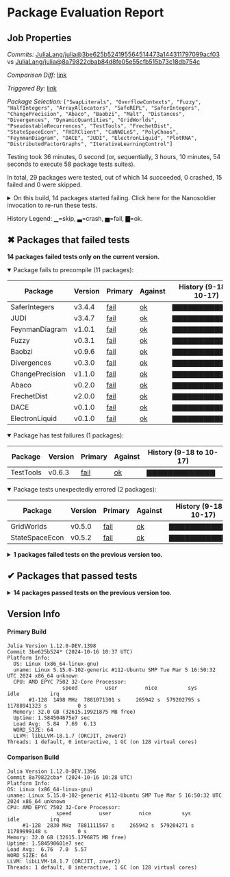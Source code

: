 # Package Evaluation Report

## Job Properties

*Commits:* [JuliaLang/julia@3be625b524195564514473a144311797099acf03](https://github.com/JuliaLang/julia/commit/3be625b524195564514473a144311797099acf03) vs [JuliaLang/julia@8a79822cbab84d8fe05e55cfb515b73c18db754c](https://github.com/JuliaLang/julia/commit/8a79822cbab84d8fe05e55cfb515b73c18db754c)

*Comparison Diff:* [link](https://github.com/JuliaLang/julia/compare/8a79822cbab84d8fe05e55cfb515b73c18db754c...3be625b524195564514473a144311797099acf03)

*Triggered By:* [link](https://github.com/JuliaLang/julia/pull/55949#issuecomment-2419716517)

*Package Selection:* `["SwapLiterals", "OverflowContexts", "Fuzzy", "HalfIntegers", "ArrayAllocators", "SafeREPL", "SaferIntegers", "ChangePrecision", "Abaco", "Baobzi", "Malt", "Distances", "Divergences", "DynamicQuantities", "GridWorlds", "PseudostableRecurrences", "TestTools", "FrechetDist", "StateSpaceEcon", "FHIRClient", "CaNNOLeS", "PolyChaos", "FeynmanDiagram", "DACE", "JUDI", "ElectronLiquid", "PlotRNA", "DistributedFactorGraphs", "IterativeLearningControl"]`

Testing took 36 minutes, 0 second (or, sequentially, 3 hours, 10 minutes, 54 seconds to execute 58 package tests suites).

In total, 29 packages were tested, out of which 14 succeeded, 0 crashed, 15 failed and 0 were skipped.


<details><summary>On this build, 14 packages started failing. Click here for the Nanosoldier invocation to re-run these tests.</summary>
<p>

```
@nanosoldier `runtests(["Fuzzy", "Baobzi", "SaferIntegers", "Divergences", "ChangePrecision", "Abaco", "GridWorlds", "FrechetDist", "TestTools", "DACE", "FeynmanDiagram", "StateSpaceEcon", "ElectronLiquid", "JUDI"])`
```

</p>
</details>


History Legend: ▁=skip, ▃=crash, ▅=fail, ▇=ok.

## ✖ Packages that failed tests

**14 packages failed tests only on the current version.**

<details open><summary>Package fails to precompile (11 packages):</summary>
<p>


| Package | Version | Primary | Against | History (9-18 to 10-17) |
| ------- | ------- | ------- | ------- | ------- |
| SaferIntegers | v3.4.4 | [fail](https://s3.amazonaws.com/julialang-reports/nanosoldier/pkgeval/by_hash/3be625b_vs_8a79822/SaferIntegers.primary.log) | [ok](https://s3.amazonaws.com/julialang-reports/nanosoldier/pkgeval/by_hash/3be625b_vs_8a79822/SaferIntegers.against.log) | <span class="history">▇▇▇▇▇▇▇▇▇▇▇▇▇</span> |
| JUDI | v3.4.7 | [fail](https://s3.amazonaws.com/julialang-reports/nanosoldier/pkgeval/by_hash/3be625b_vs_8a79822/JUDI.primary.log) | [ok](https://s3.amazonaws.com/julialang-reports/nanosoldier/pkgeval/by_hash/3be625b_vs_8a79822/JUDI.against.log) | <span class="history">▇▇▇▇▇▇▇▇▇▇▇▇▇</span> |
| FeynmanDiagram | v1.0.1 | [fail](https://s3.amazonaws.com/julialang-reports/nanosoldier/pkgeval/by_hash/3be625b_vs_8a79822/FeynmanDiagram.primary.log) | [ok](https://s3.amazonaws.com/julialang-reports/nanosoldier/pkgeval/by_hash/3be625b_vs_8a79822/FeynmanDiagram.against.log) | <span class="history">▇▇▇▇▇▇▇▇▇▇▇▇▇</span> |
| Fuzzy | v0.3.1 | [fail](https://s3.amazonaws.com/julialang-reports/nanosoldier/pkgeval/by_hash/3be625b_vs_8a79822/Fuzzy.primary.log) | [ok](https://s3.amazonaws.com/julialang-reports/nanosoldier/pkgeval/by_hash/3be625b_vs_8a79822/Fuzzy.against.log) | <span class="history">▇▇▇▇▇▇▇▇▇▇▇▇▇</span> |
| Baobzi | v0.9.6 | [fail](https://s3.amazonaws.com/julialang-reports/nanosoldier/pkgeval/by_hash/3be625b_vs_8a79822/Baobzi.primary.log) | [ok](https://s3.amazonaws.com/julialang-reports/nanosoldier/pkgeval/by_hash/3be625b_vs_8a79822/Baobzi.against.log) | <span class="history">▇▇▇▇▇▇▇▇▇▇▇▇▇</span> |
| Divergences | v0.3.0 | [fail](https://s3.amazonaws.com/julialang-reports/nanosoldier/pkgeval/by_hash/3be625b_vs_8a79822/Divergences.primary.log) | [ok](https://s3.amazonaws.com/julialang-reports/nanosoldier/pkgeval/by_hash/3be625b_vs_8a79822/Divergences.against.log) | <span class="history">▇▇▇▇▇▇▇▇▇▇▇▇▇</span> |
| ChangePrecision | v1.1.0 | [fail](https://s3.amazonaws.com/julialang-reports/nanosoldier/pkgeval/by_hash/3be625b_vs_8a79822/ChangePrecision.primary.log) | [ok](https://s3.amazonaws.com/julialang-reports/nanosoldier/pkgeval/by_hash/3be625b_vs_8a79822/ChangePrecision.against.log) | <span class="history">▇▇▇▇▇▇▇▇▇▇▇▇▇</span> |
| Abaco | v0.2.0 | [fail](https://s3.amazonaws.com/julialang-reports/nanosoldier/pkgeval/by_hash/3be625b_vs_8a79822/Abaco.primary.log) | [ok](https://s3.amazonaws.com/julialang-reports/nanosoldier/pkgeval/by_hash/3be625b_vs_8a79822/Abaco.against.log) | <span class="history">▇▇▇▇▇▇▇▇▇▇▇▇▇</span> |
| FrechetDist | v2.0.0 | [fail](https://s3.amazonaws.com/julialang-reports/nanosoldier/pkgeval/by_hash/3be625b_vs_8a79822/FrechetDist.primary.log) | [ok](https://s3.amazonaws.com/julialang-reports/nanosoldier/pkgeval/by_hash/3be625b_vs_8a79822/FrechetDist.against.log) | <span class="history">▇▇▇▇▇▇▇▇▇▇▇▇▇</span> |
| DACE | v0.1.0 | [fail](https://s3.amazonaws.com/julialang-reports/nanosoldier/pkgeval/by_hash/3be625b_vs_8a79822/DACE.primary.log) | [ok](https://s3.amazonaws.com/julialang-reports/nanosoldier/pkgeval/by_hash/3be625b_vs_8a79822/DACE.against.log) | <span class="history">▇▇▇▇▇▇▇▇▇▇▇▇▇</span> |
| ElectronLiquid | v0.1.0 | [fail](https://s3.amazonaws.com/julialang-reports/nanosoldier/pkgeval/by_hash/3be625b_vs_8a79822/ElectronLiquid.primary.log) | [ok](https://s3.amazonaws.com/julialang-reports/nanosoldier/pkgeval/by_hash/3be625b_vs_8a79822/ElectronLiquid.against.log) | <span class="history">▇▇▇▇▇▇▇▇▇▇▇▇▇</span> |

</p>
</details>

<details open><summary>Package has test failures (1 packages):</summary>
<p>


| Package | Version | Primary | Against | History (9-18 to 10-17) |
| ------- | ------- | ------- | ------- | ------- |
| TestTools | v0.6.3 | [fail](https://s3.amazonaws.com/julialang-reports/nanosoldier/pkgeval/by_hash/3be625b_vs_8a79822/TestTools.primary.log) | [ok](https://s3.amazonaws.com/julialang-reports/nanosoldier/pkgeval/by_hash/3be625b_vs_8a79822/TestTools.against.log) | <span class="history">▇▇▇▇▇▇▇▇▇▇▇▇▇</span> |

</p>
</details>

<details open><summary>Package tests unexpectedly errored (2 packages):</summary>
<p>


| Package | Version | Primary | Against | History (9-18 to 10-17) |
| ------- | ------- | ------- | ------- | ------- |
| GridWorlds | v0.5.0 | [fail](https://s3.amazonaws.com/julialang-reports/nanosoldier/pkgeval/by_hash/3be625b_vs_8a79822/GridWorlds.primary.log) | [ok](https://s3.amazonaws.com/julialang-reports/nanosoldier/pkgeval/by_hash/3be625b_vs_8a79822/GridWorlds.against.log) | <span class="history">▇▇▇▇▇▇▇▇▇▇▇▇▇</span> |
| StateSpaceEcon | v0.5.2 | [fail](https://s3.amazonaws.com/julialang-reports/nanosoldier/pkgeval/by_hash/3be625b_vs_8a79822/StateSpaceEcon.primary.log) | [ok](https://s3.amazonaws.com/julialang-reports/nanosoldier/pkgeval/by_hash/3be625b_vs_8a79822/StateSpaceEcon.against.log) | <span class="history">▇▇▇▇▇▇▇▇▇▇▇▇▇</span> |

</p>
</details>

<details><summary><strong>1 packages failed tests on the previous version too.</strong></summary>
<p>

<details open><summary>Package has test failures (1 packages):</summary>
<p>


| Package | History (9-18 to 10-17) |
| ------- | ------- |
| [PseudostableRecurrences v0.0.6](https://s3.amazonaws.com/julialang-reports/nanosoldier/pkgeval/by_hash/3be625b_vs_8a79822/PseudostableRecurrences.primary.log) | <span class="history">▇▇▇▇▇▇▇▇▇▇▇▇▅</span> |

</p>
</details>

</p>
</details>


## ✔ Packages that passed tests

<details><summary><strong>14 packages passed tests on the previous version too.</strong></summary>
<p>

| Package | History (9-18 to 10-17) |
| ------- | ------- |
| [Distances v0.10.11](https://s3.amazonaws.com/julialang-reports/nanosoldier/pkgeval/by_hash/3be625b_vs_8a79822/Distances.primary.log) | <span class="history">▇▇▇▇▇▇▇▇▇▇▅▅▇</span> |
| [HalfIntegers v1.6.0](https://s3.amazonaws.com/julialang-reports/nanosoldier/pkgeval/by_hash/3be625b_vs_8a79822/HalfIntegers.primary.log) | <span class="history">▇▇▇▇▇▇▇▇▇▇▇▇▇</span> |
| [Malt v1.1.2](https://s3.amazonaws.com/julialang-reports/nanosoldier/pkgeval/by_hash/3be625b_vs_8a79822/Malt.primary.log) | <span class="history">▇▇▇▇▇▇▇▇▇▇▇▇▇</span> |
| [DistributedFactorGraphs v0.24.1](https://s3.amazonaws.com/julialang-reports/nanosoldier/pkgeval/by_hash/3be625b_vs_8a79822/DistributedFactorGraphs.primary.log) | <span class="history">▇▅▅▅▇▇▅▇▅▇▅▇▅</span> |
| [ArrayAllocators v0.3.0](https://s3.amazonaws.com/julialang-reports/nanosoldier/pkgeval/by_hash/3be625b_vs_8a79822/ArrayAllocators.primary.log) | <span class="history">▇▇▇▇▇▇▇▇▇▇▇▇▇</span> |
| [PolyChaos v0.2.11](https://s3.amazonaws.com/julialang-reports/nanosoldier/pkgeval/by_hash/3be625b_vs_8a79822/PolyChaos.primary.log) | <span class="history">▇▇▇▇▇▇▇▇▇▇▇▇▇</span> |
| [DynamicQuantities v1.1.0](https://s3.amazonaws.com/julialang-reports/nanosoldier/pkgeval/by_hash/3be625b_vs_8a79822/DynamicQuantities.primary.log) | <span class="history">▇▇▇▇▇▇▇▇▇▇▇▇▇</span> |
| [SwapLiterals v0.1.2](https://s3.amazonaws.com/julialang-reports/nanosoldier/pkgeval/by_hash/3be625b_vs_8a79822/SwapLiterals.primary.log) | <span class="history">▇▇▇▇▇▇▇▇▇▇▇▇▇</span> |
| [FHIRClient v2.3.0](https://s3.amazonaws.com/julialang-reports/nanosoldier/pkgeval/by_hash/3be625b_vs_8a79822/FHIRClient.primary.log) | <span class="history">▇▇▇▇▇▇▇▇▇▇▇▇▇</span> |
| [OverflowContexts v0.2.7](https://s3.amazonaws.com/julialang-reports/nanosoldier/pkgeval/by_hash/3be625b_vs_8a79822/OverflowContexts.primary.log) | <span class="history">▇▇▇▇▇▇▇▇▇▇▇▇▇</span> |
| [SafeREPL v0.1.1](https://s3.amazonaws.com/julialang-reports/nanosoldier/pkgeval/by_hash/3be625b_vs_8a79822/SafeREPL.primary.log) | <span class="history">▇▇▇▇▇▇▇▇▇▇▇▇▇</span> |
| [CaNNOLeS v0.7.7](https://s3.amazonaws.com/julialang-reports/nanosoldier/pkgeval/by_hash/3be625b_vs_8a79822/CaNNOLeS.primary.log) | <span class="history">▇▃▃▃▇▇▇▇▇▇▅▅▅</span> |
| [PlotRNA v0.3.2](https://s3.amazonaws.com/julialang-reports/nanosoldier/pkgeval/by_hash/3be625b_vs_8a79822/PlotRNA.primary.log) | <span class="history">▇▃▃▃▇▇▇▇▇▇▅▇▇</span> |
| [IterativeLearningControl v0.1.1](https://s3.amazonaws.com/julialang-reports/nanosoldier/pkgeval/by_hash/3be625b_vs_8a79822/IterativeLearningControl.primary.log) | <span class="history">▇▅▅▅▇▇▇▇▇▅▅▇▇</span> |

</p>
</details>


## Version Info

#### Primary Build

```
Julia Version 1.12.0-DEV.1398
Commit 3be625b524* (2024-10-16 10:37 UTC)
Platform Info:
  OS: Linux (x86_64-linux-gnu)
  uname: Linux 5.15.0-102-generic #112-Ubuntu SMP Tue Mar 5 16:50:32 UTC 2024 x86_64 unknown
  CPU: AMD EPYC 7502 32-Core Processor: 
                  speed         user         nice          sys         idle          irq
       #1-128  1498 MHz  7881071301 s     265942 s  579202795 s  11788941323 s          0 s
  Memory: 32.0 GB (32615.19921875 MB free)
  Uptime: 1.584504675e7 sec
  Load Avg:  5.84  7.69  6.13
  WORD_SIZE: 64
  LLVM: libLLVM-18.1.7 (ORCJIT, znver2)
Threads: 1 default, 0 interactive, 1 GC (on 128 virtual cores)

```

  #### Comparison Build

  ```
Julia Version 1.12.0-DEV.1396
Commit 8a79822cba* (2024-10-16 10:28 UTC)
Platform Info:
  OS: Linux (x86_64-linux-gnu)
  uname: Linux 5.15.0-102-generic #112-Ubuntu SMP Tue Mar 5 16:50:32 UTC 2024 x86_64 unknown
  CPU: AMD EPYC 7502 32-Core Processor: 
                  speed         user         nice          sys         idle          irq
       #1-128  2830 MHz  7881111567 s     265942 s  579204271 s  11789999148 s          0 s
  Memory: 32.0 GB (32615.1796875 MB free)
  Uptime: 1.584590601e7 sec
  Load Avg:  6.76  7.0  5.57
  WORD_SIZE: 64
  LLVM: libLLVM-18.1.7 (ORCJIT, znver2)
Threads: 1 default, 0 interactive, 1 GC (on 128 virtual cores)

  ```
  <!-- Generated on 2024-10-18T16:03:42.627 -->
